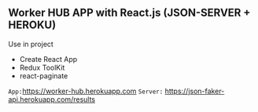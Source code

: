 ## Worker HUB APP with React.js (JSON-SERVER + HEROKU)

Use in project

* Create React App
* Redux ToolKit
* react-paginate

`App:`https://worker-hub.herokuapp.com
`Server:` https://json-faker-api.herokuapp.com/results
